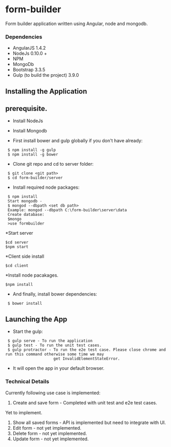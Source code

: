 form-builder
======================

Form builder application written using Angular, node and mongodb.

### Dependencies

* AngularJS 1.4.2
* NodeJs 0.10.0 +
* NPM
* MongoDb
* Bootstrap 3.3.5
* Gulp (to build the project) 3.9.0

## Installing the Application

## prerequisite.
* Install NodeJs
* Install Mongodb

* First install bower and gulp globally if you don't have already:
 ```
  $ npm install -g gulp
  $ npm install -g bower 
 ```

* Clone git repo and cd to server folder: 
 ``` 
  $ git clone <git path>
  $ cd form-builder/server
 ```
  
* Install required node packages: 
 ``` 
  $ npm install 
  Start mongodb - 
  $ mongod --dbpath <set db path>
  Example: mongod --dbpath C:\form-builder\server\data
  Create database:
  $mongo
  >use formbuilder
 ``` 
  *Start server
  ```
  $cd server
  $npm start
  ``` 
 
 *Client side install
 ```
 $cd client
 ```
 *Install node pacakages.
  ```
  $npm install
  ```
* And finally, install bower dependencies: 
 ``` 
  $ bower install 
 ``` 
 
## Launching the App

* Start the gulp: 
 ```
  $ gulp serve - To run the application
  $ gulp test - To run the unit test cases.
  $ gulp protractor - To run the e2e test case. Please close chrome and run this command otherwise some time we may 
                      get InvalidElementStateError.
 ```
 
* It will open the app in your default browser. 

### Technical Details

Currently following use case is implemented:
1. Create and save form -  Completed with unit test and e2e test cases.

Yet to implement.
1. Show all saved forms - API is implemented but need to integrate with UI.
2. Edit form - not yet implemented.
3. Delete form - not yet implemented.
4. Update form - not yet implemented.

